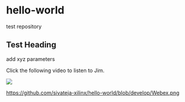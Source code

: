 # hello-world
test repository
## Test Heading
add xyz parameters

Click the following video to listen to Jim.

[![](http://img.youtube.com/vi/dO1rMeYnOmM/0.jpg)](http://www.youtube.com/watch?v=dO1rMeYnOmM "Jim")

https://github.com/sivateja-xilinx/hello-world/blob/develop/Webex.png

